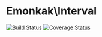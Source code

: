 # Emonkak\Interval

[![Build Status](https://travis-ci.org/emonkak/php-interval.svg)](https://travis-ci.org/emonkak/php-interval)
[![Coverage Status](https://coveralls.io/repos/emonkak/php-interval/badge.svg)](https://coveralls.io/r/emonkak/php-interval)

